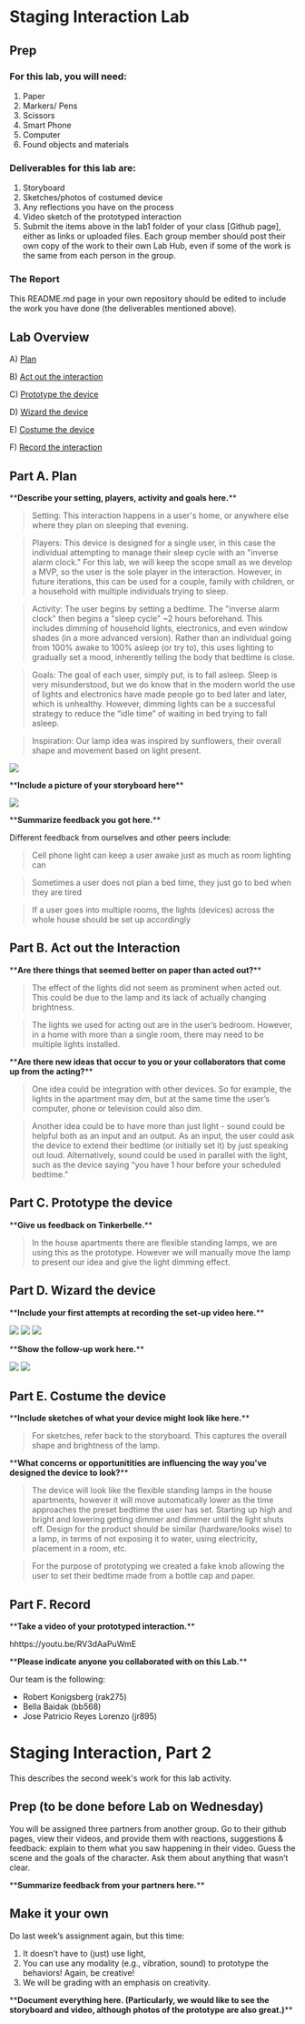# Staging Interaction Lab

## Prep

### For this lab, you will need:
1. Paper
2. Markers/ Pens
3. Scissors
4. Smart Phone 
5. Computer 
6. Found objects and materials

### Deliverables for this lab are: 
1. Storyboard
2. Sketches/photos of costumed device
3. Any reflections you have on the process
4. Video sketch of the prototyped interaction
5. Submit the items above in the lab1 folder of your class [Github page], either as links or uploaded files. Each group member should post their own copy of the work to their own Lab Hub, even if some of the work is the same from each person in the group.

### The Report
This README.md page in your own repository should be edited to include the work you have done (the deliverables mentioned above). 

## Lab Overview

A) [Plan](#part-a-plan) 

B) [Act out the interaction](#part-b-act-out-the-interaction) 

C) [Prototype the device](#part-c-prototype-the-device)

D) [Wizard the device](#part-d-wizard-the-device) 

E) [Costume the device](#part-e-costume-the-device)

F) [Record the interaction](#part-f-record)

## Part A. Plan 

\*\***Describe your setting, players, activity and goals here.**\*\*

> Setting: This interaction happens in a user's home, or anywhere else where they plan on sleeping that evening. 

> Players: This device is designed for a single user, in this case the individual attempting to manage their sleep cycle with an "inverse alarm clock." For this lab, we will keep the scope small as we develop a MVP, so the user is the sole player in the interaction. However, in future iterations, this can be used for a couple, family with children, or a household with multiple individuals trying to sleep.  

> Activity: The user begins by setting a bedtime. The "inverse alarm clock" then begins a "sleep cycle" ~2 hours beforehand. This includes dimming of household lights, electronics, and even window shades (in a more advanced version). Rather than an individual going from 100% awake to 100% asleep (or try to), this uses lighting to gradually set a mood, inherently telling the body that bedtime is close. 

> Goals: The goal of each user, simply put, is to fall asleep. Sleep is very misunderstood, but we do know that in the modern world the use of lights and electronics have made people go to bed later and later, which is unhealthy. However, dimming lights can be a successful strategy to reduce the “idle time” of waiting in bed trying to fall asleep. 

> Inspiration: Our lamp idea was inspired by sunflowers, their overall shape and movement based on light present. 
<img src="./Sunflower.JPG">

\*\***Include a picture of your storyboard here**\*\*

<img src="./Storyboard.JPG">


\*\***Summarize feedback you got here.**\*\*

Different feedback from ourselves and other peers include: 

> Cell phone light can keep a user awake just as much as room lighting can

> Sometimes a user does not plan a bed time, they just go to bed when they are tired

> If a user goes into multiple rooms, the lights (devices) across the whole house should be set up accordingly



## Part B. Act out the Interaction

\*\***Are there things that seemed better on paper than acted out?**\*\*

> The effect of the lights did not seem as prominent when acted out. This could be due to the lamp and its lack of actually changing brightness. 

> The lights we used for acting out are in the user’s bedroom. However, in a home with more than a single room, there may need to be multiple lights installed. 

\*\***Are there new ideas that occur to you or your collaborators that come up from the acting?**\*\*

> One idea could be integration with other devices. So for example, the lights in the apartment may dim, but at the same time the user’s computer, phone or television could also dim. 

> Another idea could be to have more than just light - sound could be helpful both as an input and an output. As an input, the user could ask the device to extend their bedtime (or initially set it) by just speaking out loud. Alternatively, sound could be used in parallel with the light, such as the device saying “you have 1 hour before your scheduled bedtime.” 

## Part C. Prototype the device

\*\***Give us feedback on Tinkerbelle.**\*\*

> In the house apartments there are flexible standing lamps, we are using this as the prototype. However we will manually move the lamp to present our idea and give the light dimming effect. 


## Part D. Wizard the device

\*\***Include your first attempts at recording the set-up video here.**\*\*

<img src="./Wizard 1.JPG">
<img src="./Wizard 2.JPG">
<img src="./Wizard 3.JPG">

\*\***Show the follow-up work here.**\*\*

<img src="./Wizard 4.JPG">
<img src="./Wizard 5.JPG">

## Part E. Costume the device

\*\***Include sketches of what your device might look like here.**\*\*

>For sketches, refer back to the storyboard. This captures the overall shape and brightness of the lamp. 

\*\***What concerns or opportunitities are influencing the way you've designed the device to look?**\*\*

>The device will look like the flexible standing lamps in the house apartments, however it will move automatically lower as the time approaches the preset bedtime the user has set. Starting up high and bright and lowering getting dimmer and dimmer until the light shuts off. Design for the product should be similar (hardware/looks wise) to a lamp, in terms of not exposing it to water, using electricity, placement in a room, etc.

>For the purpose of prototyping we created a fake knob allowing the user to set their bedtime made from a bottle cap and paper. 


## Part F. Record

\*\***Take a video of your prototyped interaction.**\*\*

hhttps://youtu.be/RV3dAaPuWmE

\*\***Please indicate anyone you collaborated with on this Lab.**\*\*

Our team is the following: 
- Robert Konigsberg (rak275)
- Bella Baidak (bb568)
- Jose Patricio Reyes Lorenzo (jr895)

# Staging Interaction, Part 2 

This describes the second week's work for this lab activity.


## Prep (to be done before Lab on Wednesday)

You will be assigned three partners from another group. Go to their github pages, view their videos, and provide them with reactions, suggestions & feedback: explain to them what you saw happening in their video. Guess the scene and the goals of the character. Ask them about anything that wasn’t clear. 

\*\***Summarize feedback from your partners here.**\*\*

## Make it your own

Do last week’s assignment again, but this time: 
1) It doesn’t have to (just) use light, 
2) You can use any modality (e.g., vibration, sound) to prototype the behaviors! Again, be creative!
3) We will be grading with an emphasis on creativity. 

\*\***Document everything here. (Particularly, we would like to see the storyboard and video, although photos of the prototype are also great.)**\*\*
